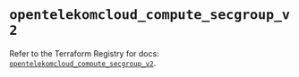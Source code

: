 # `opentelekomcloud_compute_secgroup_v2`

Refer to the Terraform Registry for docs: [`opentelekomcloud_compute_secgroup_v2`](https://registry.terraform.io/providers/opentelekomcloud/opentelekomcloud/1.36.28/docs/resources/compute_secgroup_v2).
